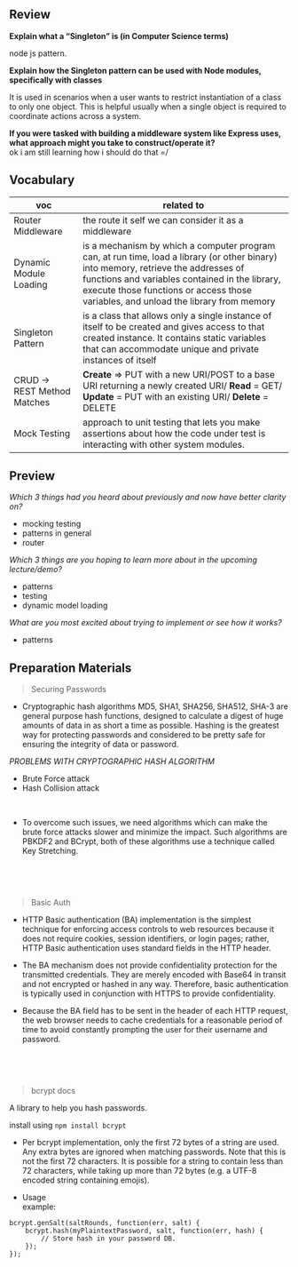 ##  Review  

**Explain what a “Singleton” is (in Computer Science terms)**  

node js pattern.   

**Explain how the Singleton pattern can be used with Node modules, specifically with classes**   

It is used in scenarios when a user wants to restrict instantiation of a class to only one object. This is helpful usually when a single object is required to coordinate actions across a system.  

**If you were tasked with building a middleware system like Express uses, what approach might you take to construct/operate it?**   
ok i am still learning how i should do that =/


##  Vocabulary   

| voc                               | related to |
|-------------------------------------|--------------|
|Router Middleware |the route it self we can consider it as a middleware|
|Dynamic Module Loading|is a mechanism by which a computer program can, at run time, load a library (or other binary) into memory, retrieve the addresses of functions and variables contained in the library, execute those functions or access those variables, and unload the library from memory|
|Singleton Pattern| is a class that allows only a single instance of itself to be created and gives access to that created instance. It contains static variables that can accommodate unique and private instances of itself|
|CRUD -> REST Method Matches|**Create** => PUT with a new URI/POST to a base URI returning a newly created URI/ **Read**   = GET/   **Update** = PUT with an existing URI/   **Delete** = DELETE|
|Mock Testing| approach to unit testing that lets you make assertions about how the code under test is interacting with other system modules.|



## Preview  


*Which 3 things had you heard about previously and now have better clarity on?*  
- mocking testing
- patterns in general  
- router

*Which 3 things are you hoping to learn more about in the upcoming lecture/demo?*  
- patterns  
- testing   
- dynamic model loading

*What are you most excited about trying to implement or see how it works?*  
- patterns
## Preparation Materials

> Securing Passwords  
- Cryptographic hash algorithms MD5, SHA1, SHA256, SHA512, SHA-3 are general purpose hash functions, designed to calculate a digest of huge amounts of data in as short a time as possible. Hashing is the greatest way for protecting passwords and considered to be pretty safe for ensuring the integrity of data or password.   

*PROBLEMS WITH CRYPTOGRAPHIC HASH ALGORITHM*
- Brute Force attack 
- Hash Collision attack   

&nbsp;


- To overcome such issues, we need algorithms which can make the brute force attacks slower and minimize the impact. Such algorithms are PBKDF2 and BCrypt, both of these algorithms use a technique called Key Stretching.   

&nbsp;

&nbsp;

> Basic Auth   

- HTTP Basic authentication (BA) implementation is the simplest technique for enforcing access controls to web resources because it does not require cookies, session identifiers, or login pages; rather, HTTP Basic authentication uses standard fields in the HTTP header.  


- The BA mechanism does not provide confidentiality protection for the transmitted credentials. They are merely encoded with Base64 in transit and not encrypted or hashed in any way. Therefore, basic authentication is typically used in conjunction with HTTPS to provide confidentiality.  



- Because the BA field has to be sent in the header of each HTTP request, the web browser needs to cache credentials for a reasonable period of time to avoid constantly prompting the user for their username and password. 


&nbsp;

&nbsp;

> bcrypt docs  

A library to help you hash passwords.

install using `npm install bcrypt`   

- Per bcrypt implementation, only the first 72 bytes of a string are used. Any extra bytes are ignored when matching passwords. Note that this is not the first 72 characters. It is possible for a string to contain less than 72 characters, while taking up more than 72 bytes (e.g. a UTF-8 encoded string containing emojis).   

- Usage   
example:
```
bcrypt.genSalt(saltRounds, function(err, salt) {
    bcrypt.hash(myPlaintextPassword, salt, function(err, hash) {
        // Store hash in your password DB.
    });
});

```